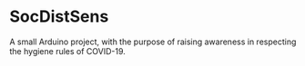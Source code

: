 # SocDistSens
A small Arduino project, with the purpose of raising awareness in respecting the hygiene rules of COVID-19.
